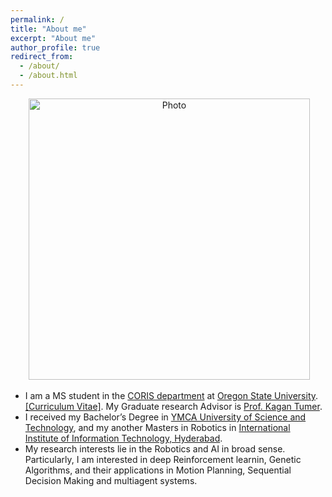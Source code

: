 ```yaml
---
permalink: /
title: "About me"
excerpt: "About me"
author_profile: true
redirect_from: 
  - /about/
  - /about.html
---
```


<p align="center">
  <img src="https://github.com/EnnaSachdeva/ennasachdeva_roboticist.github.io/files/enna_img.png" alt="Photo" style="width: 450px;"/> 
</p>

      

* I am a MS student in the [CORIS department](https://robotics.oregonstate.edu/) at [Oregon State University](https://oregonstate.edu/). [[Curriculum Vitae]](). My Graduate research Advisor is [ Prof. Kagan Tumer](http://web.engr.oregonstate.edu/~ktumer/).
* I received my Bachelor’s Degree in [YMCA University of Science and Technology](http://www.ymcaust.ac.in/), and my another Masters in Robotics in [International Institute of Information Technology, Hyderabad](https://www.iiit.ac.in/).
* My research interests lie in the Robotics and AI in broad sense. Particularly, I am interested in deep Reinforcement learnin, Genetic Algorithms, and their applications in Motion Planning, Sequential Decision Making and multiagent systems.
